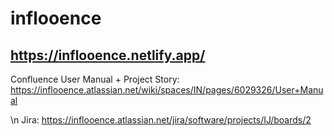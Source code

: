 # inflooence

  ## https://inflooence.netlify.app/
  Confluence User Manual + Project Story: https://inflooence.atlassian.net/wiki/spaces/IN/pages/6029326/User+Manual
  
  \n
  Jira: https://inflooence.atlassian.net/jira/software/projects/IJ/boards/2
